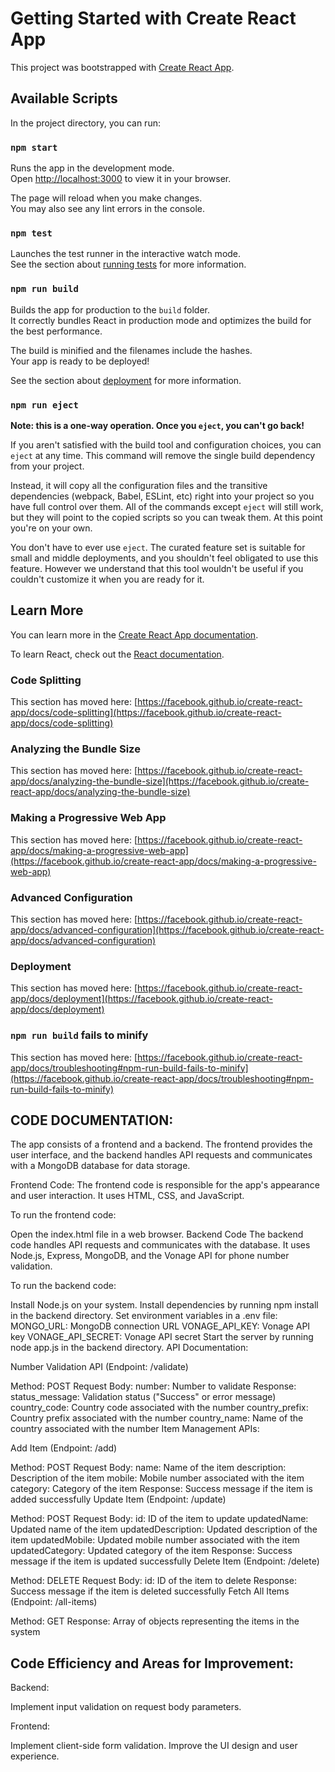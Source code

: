 # Getting Started with Create React App

This project was bootstrapped with [Create React App](https://github.com/facebook/create-react-app).

## Available Scripts

In the project directory, you can run:

### `npm start`

Runs the app in the development mode.\
Open [http://localhost:3000](http://localhost:3000) to view it in your browser.

The page will reload when you make changes.\
You may also see any lint errors in the console.

### `npm test`

Launches the test runner in the interactive watch mode.\
See the section about [running tests](https://facebook.github.io/create-react-app/docs/running-tests) for more information.

### `npm run build`

Builds the app for production to the `build` folder.\
It correctly bundles React in production mode and optimizes the build for the best performance.

The build is minified and the filenames include the hashes.\
Your app is ready to be deployed!

See the section about [deployment](https://facebook.github.io/create-react-app/docs/deployment) for more information.

### `npm run eject`

**Note: this is a one-way operation. Once you `eject`, you can't go back!**

If you aren't satisfied with the build tool and configuration choices, you can `eject` at any time. This command will remove the single build dependency from your project.

Instead, it will copy all the configuration files and the transitive dependencies (webpack, Babel, ESLint, etc) right into your project so you have full control over them. All of the commands except `eject` will still work, but they will point to the copied scripts so you can tweak them. At this point you're on your own.

You don't have to ever use `eject`. The curated feature set is suitable for small and middle deployments, and you shouldn't feel obligated to use this feature. However we understand that this tool wouldn't be useful if you couldn't customize it when you are ready for it.

## Learn More

You can learn more in the [Create React App documentation](https://facebook.github.io/create-react-app/docs/getting-started).

To learn React, check out the [React documentation](https://reactjs.org/).

### Code Splitting

This section has moved here: [https://facebook.github.io/create-react-app/docs/code-splitting](https://facebook.github.io/create-react-app/docs/code-splitting)

### Analyzing the Bundle Size

This section has moved here: [https://facebook.github.io/create-react-app/docs/analyzing-the-bundle-size](https://facebook.github.io/create-react-app/docs/analyzing-the-bundle-size)

### Making a Progressive Web App

This section has moved here: [https://facebook.github.io/create-react-app/docs/making-a-progressive-web-app](https://facebook.github.io/create-react-app/docs/making-a-progressive-web-app)

### Advanced Configuration

This section has moved here: [https://facebook.github.io/create-react-app/docs/advanced-configuration](https://facebook.github.io/create-react-app/docs/advanced-configuration)

### Deployment

This section has moved here: [https://facebook.github.io/create-react-app/docs/deployment](https://facebook.github.io/create-react-app/docs/deployment)

### `npm run build` fails to minify

This section has moved here: [https://facebook.github.io/create-react-app/docs/troubleshooting#npm-run-build-fails-to-minify](https://facebook.github.io/create-react-app/docs/troubleshooting#npm-run-build-fails-to-minify)

## CODE DOCUMENTATION:

The app consists of a frontend and a backend. The frontend provides the user interface, and the backend handles API requests and communicates with a MongoDB database for data storage.

Frontend Code:
The frontend code is responsible for the app's appearance and user interaction. It uses HTML, CSS, and JavaScript.

To run the frontend code:

Open the index.html file in a web browser.
Backend Code
The backend code handles API requests and communicates with the database. It uses Node.js, Express, MongoDB, and the Vonage API for phone number validation.

To run the backend code:

Install Node.js on your system.
Install dependencies by running npm install in the backend directory.
Set environment variables in a .env file:
MONGO_URL: MongoDB connection URL
VONAGE_API_KEY: Vonage API key
VONAGE_API_SECRET: Vonage API secret
Start the server by running node app.js in the backend directory.
API Documentation:

Number Validation API (Endpoint: /validate)

Method: POST
Request Body:
number: Number to validate
Response:
status_message: Validation status ("Success" or error message)
country_code: Country code associated with the number
country_prefix: Country prefix associated with the number
country_name: Name of the country associated with the number
Item Management APIs:

Add Item (Endpoint: /add)

Method: POST
Request Body:
name: Name of the item
description: Description of the item
mobile: Mobile number associated with the item
category: Category of the item
Response: Success message if the item is added successfully
Update Item (Endpoint: /update)

Method: POST
Request Body:
id: ID of the item to update
updatedName: Updated name of the item
updatedDescription: Updated description of the item
updatedMobile: Updated mobile number associated with the item
updatedCategory: Updated category of the item
Response: Success message if the item is updated successfully
Delete Item (Endpoint: /delete)

Method: DELETE
Request Body:
id: ID of the item to delete
Response: Success message if the item is deleted successfully
Fetch All Items (Endpoint: /all-items)

Method: GET
Response: Array of objects representing the items in the system
## Code Efficiency and Areas for Improvement:

Backend:

Implement input validation on request body parameters.

Frontend:

Implement client-side form validation.
Improve the UI design and user experience.
